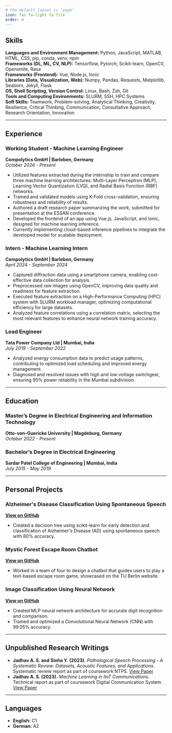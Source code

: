 ```yaml
---
# the default layout is 'page'
icon: fas fa-light fa-file
order: 4
---
```





## Skills  
**Languages and Environment Management:** Python, JavaScript, MATLAB, HTML, CSS, pip, conda, venv, npm  
**Frameworks (DL, ML, CV, NLP):** Tensorflow, Pytorch, Scikit-learn, OpenCV, Opensmile, Rasa  
**Frameworks (Frontend):** Vue, Node.js, Ionic  
**Libraries (Data, Visualization, Web):** Numpy, Pandas, Requests, Matplotlib, Seaborn, Jekyll, Flask  
**OS, Shell Scripting, Version Control:** Linux, Bash, Zsh, Git  
**Tools and Computing Environments:** SLURM, SSH, HPC Systems  
**Soft Skills:** Teamwork, Problem-solving, Analytical Thinking, Creativity, Resilience, Critical Thinking, Communication, Consultative Approach, Research Orientation, Innovation  

---

## Experience  

### **Working Student - Machine Learning Engineer**  
**Compolytics GmbH | Barleben, Germany**  
*October 2024 - Present*  
- Utilized features extracted during the internship to train and compare three machine learning architectures: Multi-Layer Perceptron (MLP), Learning Vector Quantization (LVQ), and Radial Basis Function (RBF) networks.  
- Trained and validated models using K-Fold cross-validation, ensuring robustness and reliability of results.  
- Authored a draft research paper summarizing the work, submitted for presentation at the ESSAN conference.  
- Developed the frontend of an app using Vue.js, JavaScript, and Ionic, designed for machine learning inference.  
- Currently implementing cloud-based inference pipelines to integrate the developed model for scalable deployment.  

### **Intern - Machine Learning Intern**  
**Compolytics GmbH | Barleben, Germany**  
*April 2024 - September 2024*  
- Captured diffraction data using a smartphone camera, enabling cost-effective data collection for analysis.  
- Preprocessed raw images using OpenCV, improving data quality and readiness for feature extraction.  
- Executed feature extraction on a High-Performance Computing (HPC) system with SLURM workload manager, optimizing computational efficiency for large datasets.  
- Analyzed feature correlations using a correlation matrix, selecting the most relevant features to enhance neural network training accuracy.  

### **Lead Engineer**  
**Tata Power Company Ltd | Mumbai, India**  
*July 2019 - September 2022*  
- Analyzed energy consumption data to predict usage patterns, contributing to optimized load scheduling and improved energy management.  
- Diagnosed and resolved issues with high and low voltage switchgear, ensuring 95% power reliability in the Mumbai subdivision.  

---

## Education  

### **Master’s Degree in Electrical Engineering and Information Technology**  
**Otto-von-Guericke University | Magdeburg, Germany**  
*October 2022 - Present*  

### **Bachelor’s Degree in Electrical Engineering**  
**Sardar Patel College of Engineering | Mumbai, India**  
*July 2015 - May 2019*  

---

## Personal Projects  

### **Alzheimer's Disease Classification Using Spontaneous Speech**  
**[View on GitHub](https://github.com/ashishjadhav/AD_classification)**  
- Created a decision tree using scikit-learn for early detection and classification of Alzheimer's Disease (AD) using spontaneous speech with 80% accuracy.  

### **Mystic Forest Escape Room Chatbot**  
**[View on GitHub](https://github.com/ashishjadhav/Mystic_Forest_Escape_Room-master)**  
- Worked in a team of four to design a chatbot that guides users to play a text-based escape room game, showcased on the TU Berlin website.  

### **Image Classification Using Neural Network**  
**[View on GitHub](https://github.com/ashishjadhav/Image-classification)**  
- Created MLP neural network architecture for accurate digit recognition and comparison.  
- Trained and optimized a Convolutional Neural Network (CNN) with 99.05% accuracy.  

---

## Unpublished Research Writings  

- **Jadhav A. S. and Sinha Y. (2023).** *Pathological Speech Processing - A Systematic Review: Datasets, Acoustic Features, and Applications.* Systematic review report as part of coursework NTPS. [View Paper](https://www.researchgate.net/publication/377773094_Pathological_speech_processing_-a_systematic_review_datasets_acoustic_features_and_applications)  
- **Jadhav A. S. (2023).** *Machine Learning in IIoT Communications.* Technical report as part of coursework Digital Communication System. [View Paper](https://www.researchgate.net/publication/377772943_Machine_Learning_in_IIoT_Communication)

---

## Languages  
- **English:** C1  
- **German:** A2  